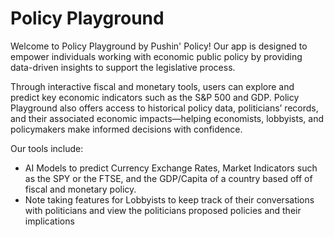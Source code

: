 # Policy Playground

Welcome to Policy Playground by Pushin' Policy! Our app is designed to empower individuals working with economic public policy by providing data-driven insights to support the legislative process.

Through interactive fiscal and monetary tools, users can explore and predict key economic indicators such as the S&P 500 and GDP. Policy Playground also offers access to historical policy data, politicians’ records, and their associated economic impacts—helping economists, lobbyists, and policymakers make informed decisions with confidence.


Our tools include:
- AI Models to predict Currency Exchange Rates, Market Indicators such as the SPY or the FTSE, and the GDP/Capita of a country based off of fiscal and monetary policy.
- Note taking features for Lobbyists to keep track of their conversations with politicians and view the politicians proposed policies and their implications
